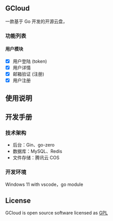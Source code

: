 ## GCloud

一款基于 Go 开发的开源云盘，

### 功能列表

#### 用户模块

- [x] 用户登陆 (token)
- [x] 用户详情
- [x] 邮箱验证 (注册)
- [x] 用户注册

## 使用说明

## 开发手册

### 技术架构

- 后台：Gin、go-zero
- 数据库：MySQL、Redis
- 文件存储：腾讯云 COS

### 开发环境

Windows 11 with vscode，go module

## License

GCloud is open source software licensed as [GPL](LICENSE)
